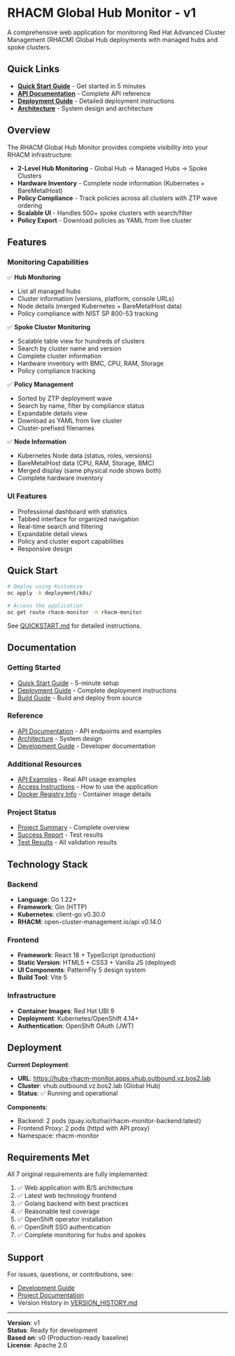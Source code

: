 # RHACM Global Hub Monitor - v1

A comprehensive web application for monitoring Red Hat Advanced Cluster Management (RHACM) Global Hub deployments with managed hubs and spoke clusters.

## Quick Links

- **[Quick Start Guide](QUICKSTART.md)** - Get started in 5 minutes
- **[API Documentation](docs/API.md)** - Complete API reference
- **[Deployment Guide](docs/DEPLOYMENT.md)** - Detailed deployment instructions
- **[Architecture](docs/ARCHITECTURE.md)** - System design and architecture

## Overview

The RHACM Global Hub Monitor provides complete visibility into your RHACM infrastructure:

- **2-Level Hub Monitoring** - Global Hub → Managed Hubs → Spoke Clusters
- **Hardware Inventory** - Complete node information (Kubernetes + BareMetalHost)
- **Policy Compliance** - Track policies across all clusters with ZTP wave ordering
- **Scalable UI** - Handles 500+ spoke clusters with search/filter
- **Policy Export** - Download policies as YAML from live cluster

## Features

### Monitoring Capabilities

✅ **Hub Monitoring**
- List all managed hubs
- Cluster information (versions, platform, console URLs)
- Node details (merged Kubernetes + BareMetalHost data)
- Policy compliance with NIST SP 800-53 tracking

✅ **Spoke Cluster Monitoring**
- Scalable table view for hundreds of clusters
- Search by cluster name and version
- Complete cluster information
- Hardware inventory with BMC, CPU, RAM, Storage
- Policy compliance tracking

✅ **Policy Management**
- Sorted by ZTP deployment wave
- Search by name, filter by compliance status
- Expandable details view
- Download as YAML from live cluster
- Cluster-prefixed filenames

✅ **Node Information**
- Kubernetes Node data (status, roles, versions)
- BareMetalHost data (CPU, RAM, Storage, BMC)
- Merged display (same physical node shows both)
- Complete hardware inventory

### UI Features

- Professional dashboard with statistics
- Tabbed interface for organized navigation
- Real-time search and filtering
- Expandable detail views
- Policy and cluster export capabilities
- Responsive design

## Quick Start

```bash
# Deploy using Kustomize
oc apply -k deployment/k8s/

# Access the application
oc get route rhacm-monitor -n rhacm-monitor
```

See [QUICKSTART.md](QUICKSTART.md) for detailed instructions.

## Documentation

### Getting Started
- [Quick Start Guide](QUICKSTART.md) - 5-minute setup
- [Deployment Guide](docs/DEPLOYMENT.md) - Complete deployment instructions
- [Build Guide](docs/BUILD_AND_DEPLOY.md) - Build and deploy from source

### Reference
- [API Documentation](docs/API.md) - API endpoints and examples
- [Architecture](docs/ARCHITECTURE.md) - System design
- [Development Guide](docs/DEVELOPMENT.md) - Developer documentation

### Additional Resources
- [API Examples](docs/guides/API_EXAMPLES.md) - Real API usage examples
- [Access Instructions](docs/guides/ACCESS_INSTRUCTIONS.md) - How to use the application
- [Docker Registry Info](docs/guides/DOCKER_REGISTRY_CHANGES.md) - Container image details

### Project Status
- [Project Summary](docs/project-status/PROJECT_SUMMARY.md) - Complete overview
- [Success Report](docs/project-status/SUCCESS_REPORT.md) - Test results
- [Test Results](docs/test-results/) - All validation results

## Technology Stack

### Backend
- **Language**: Go 1.22+
- **Framework**: Gin (HTTP)
- **Kubernetes**: client-go v0.30.0
- **RHACM**: open-cluster-management.io/api v0.14.0

### Frontend
- **Framework**: React 18 + TypeScript (production)
- **Static Version**: HTML5 + CSS3 + Vanilla JS (deployed)
- **UI Components**: PatternFly 5 design system
- **Build Tool**: Vite 5

### Infrastructure
- **Container Images**: Red Hat UBI 9
- **Deployment**: Kubernetes/OpenShift 4.14+
- **Authentication**: OpenShift OAuth (JWT)

## Deployment

**Current Deployment**:
- **URL**: https://hubs-rhacm-monitor.apps.vhub.outbound.vz.bos2.lab
- **Cluster**: vhub.outbound.vz.bos2.lab (Global Hub)
- **Status**: ✅ Running and operational

**Components**:
- Backend: 2 pods (quay.io/bzhai/rhacm-monitor-backend:latest)
- Frontend Proxy: 2 pods (httpd with API proxy)
- Namespace: rhacm-monitor

## Requirements Met

All 7 original requirements are fully implemented:

1. ✅ Web application with B/S architecture
2. ✅ Latest web technology frontend
3. ✅ Golang backend with best practices
4. ✅ Reasonable test coverage
5. ✅ OpenShift operator installation
6. ✅ OpenShift SSO authentication
7. ✅ Complete monitoring for hubs and spokes

## Support

For issues, questions, or contributions, see:
- [Development Guide](docs/DEVELOPMENT.md)
- [Project Documentation](docs/)
- Version History in [VERSION_HISTORY.md](../VERSION_HISTORY.md)

---

**Version**: v1  
**Status**: Ready for development  
**Based on**: v0 (Production-ready baseline)  
**License**: Apache 2.0
